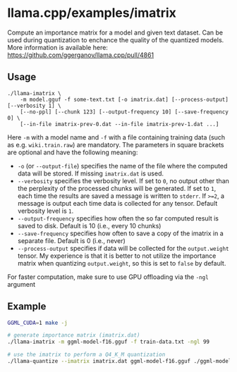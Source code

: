 # llama.cpp/examples/imatrix

Compute an importance matrix for a model and given text dataset. Can be used during quantization to enchance the quality of the quantized models.
More information is available here: https://github.com/ggerganov/llama.cpp/pull/4861

## Usage

```
./llama-imatrix \
    -m model.gguf -f some-text.txt [-o imatrix.dat] [--process-output] [--verbosity 1] \
    [--no-ppl] [--chunk 123] [--output-frequency 10] [--save-frequency 0] \
    [--in-file imatrix-prev-0.dat --in-file imatrix-prev-1.dat ...]
```

Here `-m` with a model name and `-f` with a file containing training data (such as e.g. `wiki.train.raw`) are mandatory.
The parameters in square brackets are optional and have the following meaning:
* `-o` (or `--output-file`) specifies the name of the file where the computed data will be stored. If missing `imatrix.dat` is used.
* `--verbosity` specifies the verbosity level. If set to `0`, no output other than the perplexity of the processed chunks will be generated. If set to `1`, each time the results are saved a message is written to `stderr`. If `>=2`, a message is output each time data is collected for any tensor. Default verbosity level is `1`.
* `--output-frequency` specifies how often the so far computed result is saved to disk. Default is 10 (i.e., every 10 chunks)
* `--save-frequency` specifies how often to save a copy of the imatrix in a separate file. Default is 0 (i.e., never)
* `--process-output` specifies if data will be collected for the `output.weight` tensor. My experience is that it is better to not utilize the importance matrix when quantizing `output.weight`, so this is set to `false` by default.

For faster computation, make sure to use GPU offloading via the `-ngl` argument

## Example

```bash
GGML_CUDA=1 make -j

# generate importance matrix (imatrix.dat)
./llama-imatrix -m ggml-model-f16.gguf -f train-data.txt -ngl 99

# use the imatrix to perform a Q4_K_M quantization
./llama-quantize --imatrix imatrix.dat ggml-model-f16.gguf ./ggml-model-q4_k_m.gguf q4_k_m
```
